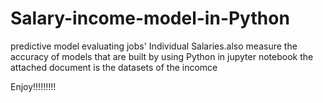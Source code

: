 # Salary-income-model-in-Python
predictive model evaluating jobs' Individual Salaries.also measure the accuracy of models that are built by using Python in jupyter notebook
the attached document is the datasets of the incomce 

Enjoy!!!!!!!!!
